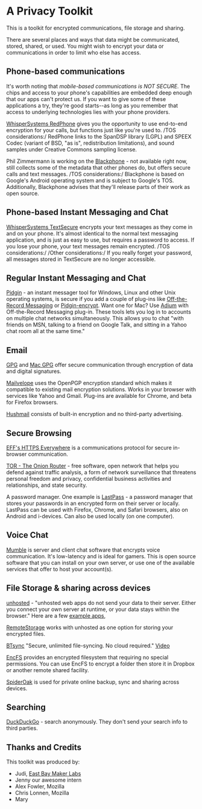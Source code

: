 A Privacy Toolkit
================

This is a toolkit for encrypted communications, file storage and sharing. 

There are several places and ways that data might be communicated, stored, shared, or used. You might wish to encrypt your data or communications in order to limit who else has access. 

## Phone-based communications ##

It's worth noting that *mobile-based communications is NOT SECURE.* The chips and access to your phone's capabilities are embedded deep enough that our apps can't protect us. If you want to give some of these applications a try, they're good starts--as long as you remember that access to underlying technologies lies with your phone providers.

[WhisperSystems RedPhone](https://whispersystems.org/) gives you the opportunity to use end-to-end encryption for your calls, but functions just like you're used to. /TOS considerations:/ RedPhone links to the SpanDSP library (LGPL) and SPEEX Codec (variant of BSD, "as is", redistribution limitations), and sound samples under Creative Commons sampling license.

Phil Zimmermann is working on the [Blackphone](https://www.blackphone.ch/) - not available right now, still collects some of the metadata that other phones do, but offers secure calls and text messages. /TOS considerations:/ Blackphone is based on Google's Android operating system and is subject to Google's TOS. Additionally, Blackphone advises that they'll release parts of their work as open source.

## Phone-based Instant Messaging and Chat ##

[WhisperSystems TextSecure](https://whispersystems.org/) encrypts your text messages as they come in and on your phone. It's almost identical to the normal text messaging application, and is just as easy to use, but requires a password to access. If you lose your phone, your text messages remain encrypted. /TOS considerations:/  /Other considerations:/ If you really forget your password, all messages stored in TextSecure are no longer accessible.

## Regular Instant Messaging and Chat ##

[Pidgin](https://pidgin.im/) - an instant messager tool for Windows, Linux and other Unix operating systems, is secure if you add a couple of plug-ins like [Off-the-Record Messaging](http://www.cypherpunks.ca/otr/) or [Pidgin-encrypt](http://pidgin-encrypt.sourceforge.net/). Want one for Mac? Use [Adium](https://adium.im/) with Off-the-Record Messaging plug-in. These tools lets you log in to accounts on multiple chat networks simultaneously. This allows you to chat "with friends on MSN, talking to a friend on Google Talk, and sitting in a Yahoo chat room all at the same time." 

    
## Email ##

[GPG](https://www.gnupg.org/) and [Mac  GPG](https://gpgtools.org/) offer secure communication through encryption of data and digital signatures.

[Mailvelope](http://www.mailvelope.com/) uses the OpenPGP encryption standard which makes it compatible to existing mail encryption solutions. Works in your browser with services like Yahoo and Gmail. Plug-ins are available for Chrome, and beta for Firefox browsers.

[Hushmail](https://www.hushmail.com/about/) consists of built-in encryption and no third-party advertising.

## Secure Browsing ##

[EFF's HTTPS Everywhere](https://www.eff.org/https-everywhere) is a communications protocol for secure in-browser communication.

[TOR - The Onion Router](https://www.torproject.org/) - free software, open network that helps you defend against traffic analysis, a form of network surveillance that threatens personal freedom and privacy, confidential business activities and relationships, and state security.

A password manager. One example is [LastPass](https://lastpass.com/) - a password manager that stores your passwords in an encrypted form on their server or locally. LastPass can be used with Firefox, Chrome, and Safari browsers, also on Android and i-devices. Can also be used locally (on one computer).

## Voice Chat ##

[Mumble](https://mumble.sourceforge.net/) is server and client chat software that encrypts voice communication. It's low-latency and is ideal for gamers. This is open source software that you can install on your own server, or use one of the available services that offer to host your account(s).

## File Storage & sharing across devices ##

[unhosted](https://unhosted.org) - "unhosted web apps do not send your data to their server. Either you connect your own server at runtime, or your data stays within the browser." Here are a few [example apps](https://unhosted.org/apps/), 

[RemoteStorage](http://remotestorage.io/) works with unhosted as one option for storing your encrypted files. 

[BTsync](http://www.bittorrent.com/sync/downloads) "Secure, unlimited file-syncing. No cloud required." [Video](https://www.youtube.com/watch?v=044jIZfnyqQ)

[EncFS](http://www.arg0.net/encfs) provides an encrypted filesystem that requiring no special permissions. You can use EncFS to encrypt a folder then store it in Dropbox or another remote shared facility.

[SpiderOak](http://spideroak.com) is used for private online backup, sync and sharing across devices.

## Searching ##

[DuckDuckGo](https://duckduckgo.com) - search anonymously. They don't send your search info to third parties.


## Thanks and Credits ##

This toolkit was produced by:
* Judi, [East Bay Maker Labs](https://ebmakerlabs.com)
* Jenny our awesome intern
* Alex Fowler, Mozilla
* Chris Lonnen, Mozilla
* Mary
